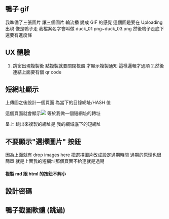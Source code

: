 ## 鴨子 gif

我準備了三張圖片 讓三個圖片 輪流播 變成 GIF 的感覺
這個圖是要在 Uploading 出現 像是鴨子走 我檔案名字會叫做 duck_01.png~duck_03.png
然後鴨子走底下還要有進度條

## UX 體驗

1. 跳窗出現複製後 點複製就要關閉視窗 才顯示複製通知 這樣邏輯才通順 2.然後連結上面要有個 qr code

## 短網址顯示

上傳圖之後設計一個頁面 為當下的目錄網址/HASH 值

這個頁面就會顯示<IMG SRC=該圖片網址>
等於我做一個短網址的轉址

呈上 跳出來複製的網址是 我的網域底下的短網址

## 不要顯示"選擇圖片" 按鈕

因為上面就有 drop images here 把選擇圖片改成設定過期時間
過期的原理也很簡單
就是上面我的短網址那個頁面不給連就是過期

#### 複製 md 跟 html 的按鈕不夠小

## 設計密碼

## 鴨子截圖軟體 (跳過)
